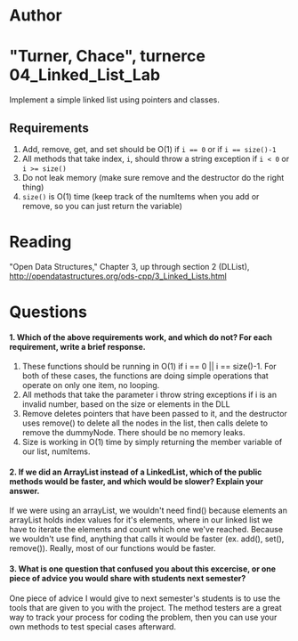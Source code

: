 Author
==========
"Turner, Chace", turnerce
04_Linked_List_Lab
==================

Implement a simple linked list using pointers and classes.

Requirements
------------

1. Add, remove, get, and set should be O(1) if `i == 0` or if `i == size()-1`
2. All methods that take index, `i`, should throw a string exception if `i < 0` or `i >= size()`
3. Do not leak memory (make sure remove and the destructor do the right thing)
4. `size()` is O(1) time (keep track of the numItems when you add or remove, so you can just return the variable)

Reading
=======
"Open Data Structures," Chapter 3, up through section 2 (DLList), http://opendatastructures.org/ods-cpp/3_Linked_Lists.html

Questions
=========

#### 1. Which of the above requirements work, and which do not? For each requirement, write a brief response.

1. These functions should be running in O(1) if i == 0 || i == size()-1.  For both of these cases, the functions are doing simple operations that operate on only one item, no looping.
2. All methods that take the parameter i throw string exceptions if i is an invalid number, based on the size or elements in the DLL
3. Remove deletes pointers that have been passed to it, and the destructor uses remove() to delete all the nodes in the list, then calls delete to remove the dummyNode.  There should be no memory leaks.
4. Size is working in O(1) time by simply returning the member variable of our list, numItems.

#### 2. If we did an ArrayList instead of a LinkedList, which of the public methods would be faster, and which would be slower? Explain your answer.

If we were using an arrayList, we wouldn't need find() because elements an arrayList holds index values for it's elements, where in our linked list we have to iterate the elements and count which one we've reached.  Because we wouldn't use find, anything that calls it would be faster (ex. add(), set(), remove()).  Really, most of our functions would be faster.

#### 3. What is one question that confused you about this excercise, or one piece of advice you would share with students next semester?

One piece of advice I would give to next semester's students is to use the tools that are given to you with the project.  The method testers are a great way to track your process for coding the problem, then you can use your own methods to test special cases afterward.
